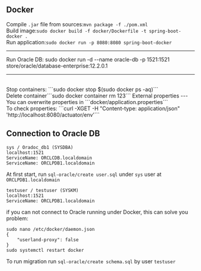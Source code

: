 Docker
---
Compile ```.jar``` file from sources:```mvn package -f ./pom.xml```
<br>Build image:```sudo docker build -f docker/Dockerfile -t spring-boot-docker .```
<br>Run application:```sudo docker run -p 8080:8080 spring-boot-docker```
<hr/>
Run Oracle DB: 
sudo docker run -d --name oracle-db -p 1521:1521 store/oracle/database-enterprise:12.2.0.1
<hr/>
<br>Stop containers: ```sudo docker stop $(sudo docker ps -aq)```
<br>Delete container```sudo docker container rm 123```
External properties
---
You can overwrite properties in ```docker/application.properties```
<br>To check properties:
```curl -XGET -H "Content-type: application/json" 'http://localhost:8080/actuator/env'```

Connection to Oracle DB
---
```
sys / Oradoc_db1 (SYSDBA)
localhost:1521
ServiceName: ORCLCDB.localdomain
ServiceName: ORCLPDB1.localdomain
```
At first start, run ```sql-oracle/create user.sql``` under ```sys``` user at ```ORCLPDB1.localdomain```
```
testuser / testuser (SYSKM)
localhost:1521
ServiceName: ORCLPDB1.localdomain
```
if you can not connect to Oracle running under Docker, this can solve you problem:
```
sudo nano /etc/docker/daemon.json 
{
    "userland-proxy": false
}
sudo systemctl restart docker
```
To run migration run ```sql-oracle/create schema.sql``` by user ```testuser``` 

